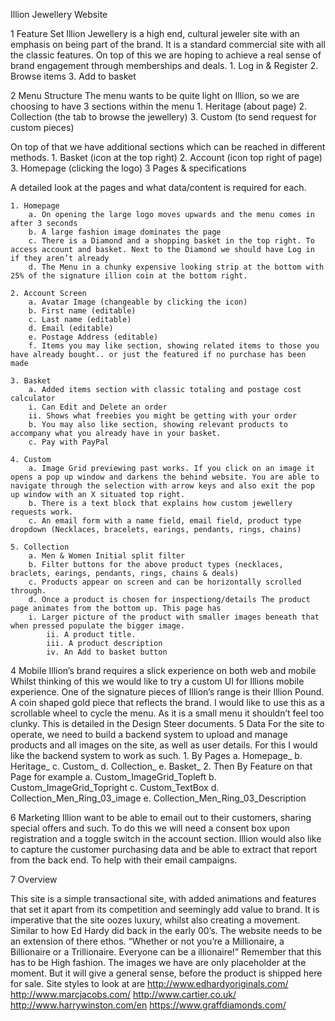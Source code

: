 Illion Jewellery Website

1 Feature Set
Illion Jewellery is a high end, cultural jeweler site with an emphasis on being part of the brand. It is a standard commercial site with all the classic features. On top of this we are hoping to achieve a real sense of brand engagement through memberships and deals.
	1. Log in & Register
	2. Browse items
	3. Add to basket

2 Menu Structure
The menu wants to be quite light on Illion, so we are choosing to have 3 sections within the menu
	1. Heritage (about page)
	2. Collection (the tab to browse the jewellery)
	3. Custom (to send request for custom pieces)
	
On top of that we have additional sections which can be reached in different methods.
	1. Basket (icon at the top right)
	2. Account (icon top right of page)
	3. Homepage (clicking the logo)
	3 Pages & specifications
	
A detailed look at the pages and what data/content is required for each.

	1. Homepage
		a. On opening the large logo moves upwards and the menu comes in after 3 seconds
		b. A large fashion image dominates the page
		c. There is a Diamond and a shopping basket in the top right. To access account and basket. Next to the Diamond we should have Log in if they aren’t already
		d. The Menu in a chunky expensive looking strip at the bottom with 25% of the signature illion coin at the bottom right.
		
	2. Account Screen
		a. Avatar Image (changeable by clicking the icon)
		b. First name (editable)
		c. Last name (editable)
		d. Email (editable)
		e. Postage Address (editable)
		f. Items you may like section, showing related items to those you have already bought.. or just the featured if no purchase has been made
		
	3. Basket
		a. Added items section with classic totaling and postage cost calculator
		i. Can Edit and Delete an order
		ii. Shows what freebies you might be getting with your order
		b. You may also like section, showing relevant products to accompany what you already have in your basket.
		c. Pay with PayPal
		
	4. Custom
		a. Image Grid previewing past works. If you click on an image it opens a pop up window and darkens the behind website. You are able to navigate through the selection with arrow keys and also exit the pop up window with an X situated top right.
		b. There is a text block that explains how custom jewellery requests work.
		c. An email form with a name field, email field, product type dropdown (Necklaces, bracelets, earings, pendants, rings, chains)
		
	5. Collection
		a. Men & Women Initial split filter
		b. Filter buttons for the above product types (necklaces, braclets, earings, pendants, rings, chains & deals)
		c. Products appear on screen and can be horizontally scrolled through.
		d. Once a product is chosen for inspectiong/details The product page animates from the bottom up. This page has
		i. Larger picture of the product with smaller images beneath that when pressed populate the bigger image.
			ii. A product title.
			iii. A product description
			iv. An Add to basket button
			
4 Mobile
Illion’s brand requires a slick experience on both web and mobile Whilst thinking of this we would like to try a custom UI for Illions mobile experience. One of the signature pieces of Illion’s range is their Illion Pound. A coin shaped gold piece that reflects the brand. I would like to use this as a scrollable wheel to cycle the menu. As it is a small menu it shouldn’t feel too clunky. This is detailed in the Design Steer documents.
5 Data
For the site to operate, we need to build a backend system to upload and manage products and all images on the site, as well as user details. For this I would like the backend system to work as such.
	1. By Pages
		a. Homepage_
		b. Heritage_
		c. Custom_
		d. Collection_
		e. Basket_
	2. Then By Feature on that Page for example
		a. Custom_ImageGrid_Topleft
		b. Custom_ImageGrid_Topright
		c. Custom_TextBox
		d. Collection_Men_Ring_03_image
		e. Collection_Men_Ring_03_Description
		
6 Marketing
Illion want to be able to email out to their customers, sharing special offers and such. To do this we will need a consent box upon registration and a toggle switch in the account section.
Illion would also like to capture the customer purchasing data and be able to extract that report from the back end. To help with their email campaigns.

7 Overview

This site is a simple transactional site, with added animations and features that set it apart from its competition and seemingly add value to brand. It is imperative that the site oozes luxury, whilst also creating a movement. Similar to how Ed Hardy did back in the early 00’s. The website needs to be an extension of there ethos. “Whether or not you’re a Millionaire, a Billionaire or a Trillionaire. Everyone can be a illionaire!”
Remember that this has to be High fashion. The images we have are only placeholder at the moment. But it will give a general sense, before the product is shipped here for sale.
Site styles to look at are
	http://www.edhardyoriginals.com/
	http://www.marcjacobs.com/
	http://www.cartier.co.uk/
	http://www.harrywinston.com/en
	https://www.graffdiamonds.com/